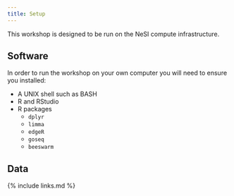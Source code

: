 ```yaml
---
title: Setup
---
```


This workshop is designed to be run on the NeSI compute infrastructure.

## Software

In order to run the workshop on your own computer you will need to ensure you installed:

- A UNIX shell such as BASH
- R and RStudio
- R packages
  - `dplyr`
  - `limma`
  - `edgeR`
  - `goseq`
  - `beeswarm`

## Data

{% include links.md %}
